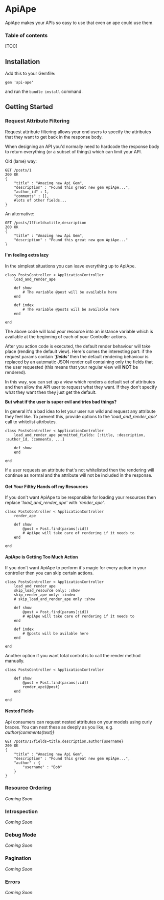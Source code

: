 ApiApe
===================

ApiApe makes your APIs so easy to use that even an ape could use them.

### Table of contents

[TOC]

## Installation

Add this to your Gemfile: 

    gem 'api-ape'
    
and run the `bundle install` command.


## Getting Started

### Request Attribute Filtering

Request attribute filtering allows your end users to specify the attributes that they want to get back in the response body.

When designing an API you'd normally need to hardcode the response body to return everything (or a subset of things) which can limit your API.

Old (lame) way:
```
GET /posts/1
200 OK
{
	"title" : "Amazing new Api Gem",
	"description" : "Found this great new gem ApiApe...",
	"author_id" : 1,
	"comments" : [],
	#lots of other fields...
}
```

An alternative:
```
GET /posts/1?fields=title,description
200 OK
{
	"title" : "Amazing new Api Gem",
	"description" : "Found this great new gem ApiApe..."
}
```


#### I'm feeling extra lazy
In the simplest situations you can leave everything up to ApiApe. 

```
class PostsController < ApplicationController
	load_and_render_ape
	
	def show
		# The variable @post will be available here
	end

	def index
		# The variable @posts will be available here
	end
	
end
```

The above code will load your resource into an instance variable which is available at the beginning of each of your Controller actions.

After you action code is executed, the default render behaviour will take place (rending the default view). Here's comes the interesting part: if the request params contain ***'fields'*** then the default rendering behaviour is replaced by an automatic JSON render call containing only the fields that the user requested (this means that your regular view will **NOT** be rendered).

In this way, you can set up a view which renders a default set of attributes and then allow the API user to request what they want. If they don't specify what they want then they just get the default.

**But what if the user is super evil and tries bad things?**

In general it's a bad idea to let your user run wild and request any attribute they feel like. To prevent this, provide options to the *'load_and_render_ape'* call to whitelist attributes.

```
class PostsController < ApplicationController
	load_and_render_ape permitted_fields: [:title, :description, :author_id, :comments, ...]
	
	def show
	end
	
end
```

If a user requests an attribute that's not whitelisted then the rendering will continue as normal and the attribute will not be included in the response.


#### Get Your Filthy Hands off my Resources

If you don't want ApiApe to be responsible for loading your resources then replace '*load_and_render_ape*' with '*render_ape*'.

```
class PostsController < ApplicationController
	render_ape
	
	def show
		@post = Post.find(params[:id])
		# ApiApe will take care of rendering if it needs to
	end
	
end
```


#### ApiApe is Getting Too Much Action

If you don't want ApiApe to perform it's magic for every action in your controller then you can skip certain actions.

```
class PostsController < ApplicationController
	load_and_render_ape
	skip_load_resource only: :show
	skip_render_ape only: :index
	# skip_load_and_render_ape only :show
	
	def show
		@post = Post.find(params[:id])
		# ApiApe will take care of rendering if it needs to
	end

	def index
		# @posts will be avilable here
	end
	
end
```

Another option if you want total control is to call the render method manually.

```
class PostsController < ApplicationController

	def show
		@post = Post.find(params[:id])
		render_ape(@post)
	end
	
end
```

#### Nested Fields

Api consumers can request nested attributes on your models using curly braces. You can nest these as deeply as you like, e.g. *author{comments{text}}*

```
GET /posts/1?fields=title,description,author{username}
200 OK
{
	"title" : "Amazing new Api Gem",
	"description" : "Found this great new gem ApiApe...",
	"author" : {
		"username" : "Bob"
	}
}
```

### Resource Ordering

*Coming Soon*

### Introspection

*Coming Soon*

### Debug Mode

*Coming Soon*

### Pagination

*Coming Soon*

### Errors

*Coming Soon*